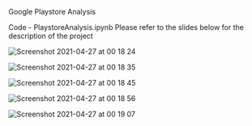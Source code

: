 Google Playstore Analysis

Code - PlaystoreAnalysis.ipynb
Please refer to the slides below for the description of the project

![Screenshot 2021-04-27 at 00 18 24](https://user-images.githubusercontent.com/35519401/116189339-6dd47700-a6ee-11eb-89e7-1f17b93046f7.png)


![Screenshot 2021-04-27 at 00 18 35](https://user-images.githubusercontent.com/35519401/116189348-7167fe00-a6ee-11eb-9e5a-a1327ee36746.png)


![Screenshot 2021-04-27 at 00 18 45](https://user-images.githubusercontent.com/35519401/116189358-75941b80-a6ee-11eb-8c45-fbb84888581b.png)


![Screenshot 2021-04-27 at 00 18 56](https://user-images.githubusercontent.com/35519401/116189373-7927a280-a6ee-11eb-9a83-62ecb173b98c.png)


![Screenshot 2021-04-27 at 00 19 07](https://user-images.githubusercontent.com/35519401/116189389-7f1d8380-a6ee-11eb-9dc5-3bd14a6ffa05.png)
